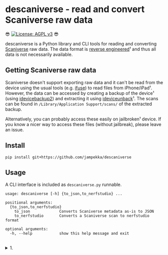 # descaniverse - read and convert Scaniverse raw data

😎 [![License: AGPL v3](https://img.shields.io/badge/License-AGPL_v3-blue.svg)](https://www.gnu.org/licenses/agpl-3.0) 😎

descaniverse is a Python library and CLI tools for reading and converting [Scaniverse](https://scaniverse.com/) raw data.
The data format is [reverse engineered](./reverse_engineering/)¹ and thus all data is not necessarily available.

## Getting Scaniverse raw data

Scaniverse doesn't support exporting raw data and it can't be read from the device using the usual
tools (e.g. [ifuse](https://github.com/libimobiledevice/ifuse)) to read files from iPhone/iPad¹.
However, the data can be accessed by creating a backup of the device¹ (using [idevicebackup2](https://libimobiledevice.org/))
and extracting it using [ideviceunback](https://github.com/inflex/ideviceunback)¹. The scans
can be found in `/Library/Application Support/scans/` of the extracted backup.

Alternatively, you can probably access these easily on jailbroken¹ device. If you
know a nicer way to access these files (without jailbreak), please leave an issue.

## Install

```console
pip install git+https://github.com/jampekka/descaniverse
```

## Usage

A CLI interface is included as `descaniverse.py` runnable.

```console
usage: descaniverse [-h] {to_json,to_nerfstudio} ...

positional arguments:
  {to_json,to_nerfstudio}
    to_json             Converts Scaniverse metadata as-is to JSON
    to_nerfstudio       Converts a Scaniverse scan to nerfstudio format

optional arguments:
  -h, --help            show this help message and exit
```

##

<details>
<summary>1.</summary>

## Rant 🖕

Aren't walled gardens, closed source, DRM, war on general purpose computing etc. great?

If you think you need the LiDAR data (you probably don't if you do something like NeRF or photogrammetry),
iPhone/iPad seems to be unfortunately the only (integrated) option at the moment. Open Source alternatives
to Scaniverse are [ScanKit](https://github.com/Kenneth-Schroeder/ScanKit)
or [RTAB-Map](http://introlab.github.io/rtabmap/). [Polycam](https://poly.cam/) is closed source (and nagware),
but at least it lets you access your data.

A good alternative is to use Android and some ARCore/Tango recorder like [RTAB-Map](https://github.com/introlab/rtabmap/).
The LiDAR is mostly a gimmic anyway, with quite poor resolution, accuracy and range.
</details>
